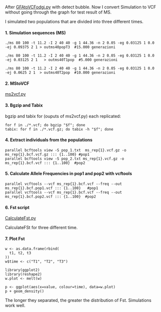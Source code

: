 After [GFAtoVCFodgi.py](/Thesis/GFAtoVCFodgi.py) with detect bubble.
Now I convert Simulation to VCF without going through the graph for test result of MS.

I simulated two populations that are divided into three different times.


#### 1. Simulation sequences (MS) 

```
./ms 80 100 -t 11.2 -I 2 40 40 -g 1 44.36 -n 2 0.05 -eg 0.03125 1 0.0 -ej 0.09375 2 1 > outms40popT3  #15.000 generazioni 
```
```
./ms 80 100 -t 11.2 -I 2 40 40 -g 1 44.36 -n 2 0.05 -eg 0.03125 1 0.0 -ej 0.03125 2 1   > outms40T1pop  #5.000 generazioni
```
```
./ms 80 100 -t 11.2 -I 2 40 40 -g 1 44.36 -n 2 0.05 -eg 0.03125 1 0.0 -ej 0.0625 2 1  > outms40T2pop  #10.000 generazioni
```

#### 2. MStoVCF

[ms2vcf.py](/Thesis/ms2vcf.py)  
 
#### 3. Bgzip and Tabix

bgzip and tabix for (ouputs of ms2vcf.py) each replicated: 

```
for f in ./*.vcf; do bgzip "$f"; done   
tabix: for f in ./*.vcf.gz; do tabix -h "$f"; done
```
#### 4. Extract individuals from the populations
```
parallel bcftools view -S pop_1.txt  ms_rep{1}.vcf.gz -o ms_rep{1}.bcf.vcf.gz ::: {1..100} #pop1
parallel bcftools view -S pop_2.txt ms_rep{1}.vcf.gz -o ms_rep{1}.bcf.vcf ::: {1..100}  #pop2 
```
#### 5. Calculate Allele Frequencies in pop1 and pop2 with vcftools
 ```
parallel vcftools --vcf ms_rep{1}.bcf.vcf --freq --out ms_rep{1}.bcf.pop1.vcf ::: {1..100}   #pop1
parallel vcftools --vcf ms_rep{1}.bcf.vcf --freq --out ms_rep{1}.bcf.pop2.vcf ::: {1..100}  #pop2
```
#### 6. Fst script
[CalculateFst.py](/Thesis/CalculateFst.py)  

CalculateFSt for three different time.

#### 7. Plot Fst
```
w <- as.data.frame(rbind(
  t1, t2, t3
))
w$time <- c("T1", "T2", "T3")

library(ggplot2)
library(reshape2)
w.plot <- melt(w) 

p <- ggplot(aes(x=value, colour=time), data=w.plot)
p + geom_density()
```
The longer they separated, the greater the distribution of Fst. Simulations work well.




 
